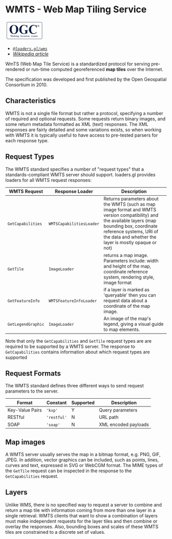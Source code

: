 # WMTS - Web Map Tiling Service

![ogc-logo](../../../images/logos/ogc-logo-60.png)

- _[`@loaders.gl/wms`](/docs/modules/wms)_
- _[Wikipedia article](https://en.wikipedia.org/wiki/Web_Map_Tile_Service)_

WmTS (Web Map Tile Service) is a standardized protocol for serving pre-rendered or run-time computed georeferenced **map tiles** over the Internet.

The specification was developed and first published by the Open Geospatial Consortium in 2010.

## Characteristics

WMTS is not a single file format but rather a protocol, specifying a number of required and optional requests. Some requests return binary images, and some return metadata formatted as XML (text) responses. The XML responses are fairly detailed and some variations exists, so when working with WMTS it is typically useful to have access to pre-tested parsers for each response type.

## Request Types

The WMTS standard specifies a number of "request types" that a standards-compliant WMTS server should support. loaders.gl provides loaders for all WMTS request responses:

| **WMTS Request**   | **Response Loader**      | **Description**                                                                                                                                                                                                                      |
| ------------------ | ------------------------ | ------------------------------------------------------------------------------------------------------------------------------------------------------------------------------------------------------------------------------------ |
| `GetCapabilities`  | `WMTSCapabilitiesLoader` | Returns parameters about the WMTS (such as map image format and WMTS version compatibility) and the available layers (map bounding box, coordinate reference systems, URI of the data and whether the layer is mostly opaque or not) |
| `GetTile`          | `ImageLoader`            | returns a map image. Parameters include: width and height of the map, coordinate reference system, rendering style, image format                                                                                                     |
| `GetFeatureInfo`   | `WMTSFeatureInfoLoader`  | if a layer is marked as 'queryable' then you can request data about a coordinate of the map image.                                                                                                                                   |
| `GetLegendGraphic` | `ImageLoader`            | An image of the map's legend, giving a visual guide to map elements.                                                                                                                                                                 |

Note that only the `GetCapabilities` and `GetTile` request types are are required to be supported by a WMTS server. The response to `GetCapabilities` contains information about which request types are supported

## Request Formats

The WMTS standard defines three different ways to send request parameters to the server.

| Format          | Constant    | Supported | Description          |
| --------------- | ----------- | --------- | -------------------- |
| Key-Value Pairs | `'kvp'`     | Y         | Query parameters     |
| RESTful         | `'restful'` | N         | URL path             |
| SOAP            | `'soap'`    | N         | XML encoded payloads |

## Map images

A WMTS server usually serves the map in a bitmap format, e.g. PNG, GIF, JPEG. In addition, vector graphics can be included, such as points, lines, curves and text, expressed in SVG or WebCGM format. The MIME types of the `GetTile` request can be inspected in the response to the `GetCapabilities` request.

## Layers

Unlike WMS, there is no specified way to request a server to combine and return a map tile with information coming from more than one layer in a single retrieval. WMTS clients that want to show a combination of layers must make independent requests for the layer tiles and then combine or overlay the responses. Also, bounding boxes and scales of these WMTS tiles are constrained to a discrete set of values.
